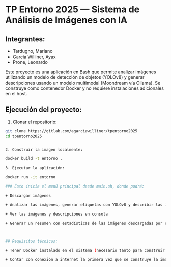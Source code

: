# TP Entorno 2025 — Sistema de Análisis de Imágenes con IA

## Integrantes:
+ Tardugno, Mariano
+ Garcia Williner, Ayax
+ Prone, Leonardo

Este proyecto es una aplicación en Bash que permite analizar imágenes utilizando un modelo de detección de objetos (YOLOv8) y generar descripciones usando un modelo multimodal (Moondream vía Ollama). Se construye como contenedor Docker y no requiere instalaciones adicionales en el host.

## Ejecución del proyecto:

1. Clonar el repositorio:

```bash
git clone https://gitlab.com/agarciawilliner/tpentorno2025
cd tpentorno2025


2. Construir la imagen localmente:

docker build -t entorno .

3. Ejecutar la aplicación:

docker run -it entorno

### Esto inicia el menú principal desde main.sh, donde podrá:

+ Descargar imágenes

+ Analizar las imágenes, generar etiquetas con YOLOv8 y describir las imágenes con Moondream

+ Ver las imágenes y descripciones en consola

+ Generar un resumen con estadísticas de las imágenes descargadas por etiqueta



## Requisitos técnicos:

+ Tener Docker instalado en el sistema (necesario tanto para construir como para ejecutar el proyecto)

+ Contar con conexión a internet la primera vez que se construye la imagen, ya que se descargará el modelo Moondream mediante Ollama. Nota: el modelo YOLOv8 ya está incluido dentro del repositorio y no requiere descarga adicional.

